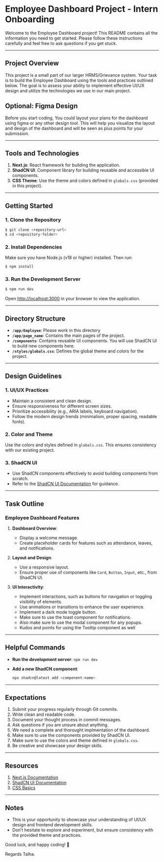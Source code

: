# Employee Dashboard Project - Intern Onboarding

Welcome to the Employee Dashboard project! This README contains all the information you need to get started. Please follow these instructions carefully and feel free to ask questions if you get stuck.

---

## Project Overview

This project is a small part of our larger HRMS/Grievance system. Your task is to build the Employee Dashboard using the tools and practices outlined below. The goal is to assess your ability to implement effective UI/UX design and utilize the technologies we use in our main project.

## Optional: Figma Design
Before you start coding, You could layout your plans for the dashboard using figma or any other design tool. This will help you visualize the layout and design of the dashboard and will be seen as plus points for your submission.

---

## Tools and Technologies

1. **Next.js**: React framework for building the application.
2. **ShadCN UI**: Component library for building reusable and accessible UI components.
3. **CSS Theme**: Use the theme and colors defined in `globals.css` (provided in this project).

---

## Getting Started

### 1. Clone the Repository

```bash
$ git clone <repository-url>
$ cd <repository-folder>
```

### 2. Install Dependencies

Make sure you have Node.js (v18 or higher) installed. Then run:

```bash
$ npm install
```

### 3. Run the Development Server

```bash
$ npm run dev
```

Open [http://localhost:3000](http://localhost:3000) in your browser to view the application.

---

## Directory Structure

- **`/app/Employee`**: Please work in this directory  
- **`/app/page_name`**: Contains the main pages of the project.
- **`/components`**: Contains reusable UI components. You will use ShadCN UI to build new components here.
- **`/styles/globals.css`**: Defines the global theme and colors for the project.

---

## Design Guidelines

### 1. UI/UX Practices

- Maintain a consistent and clean design.
- Ensure responsiveness for different screen sizes.
- Prioritize accessibility (e.g., ARIA labels, keyboard navigation).
- Follow the modern design trends (minimalism, proper spacing, readable fonts).

### 2. Color and Theme

Use the colors and styles defined in `globals.css`. This ensures consistency with our existing project.

### 3. ShadCN UI

- Use ShadCN components effectively to avoid building components from scratch.
- Refer to the [ShadCN UI Documentation](https://shadcn.dev/) for guidance.

---

## Task Outline

### Employee Dashboard Features

1. **Dashboard Overview**:
   - Display a welcome message.
   - Create placeholder cards for features such as attendance, leaves, and notifications.

2. **Layout and Design**:
   - Use a responsive layout.
   - Ensure proper use of components like `Card`, `Button`, `Input`, etc., from ShadCN UI.

3. **UI Interactivity**:
   - Implement interactions, such as buttons for navigation or toggling visibility of elements.
   - Use animations or transitions to enhance the user experience.
   - Implement a dark mode toggle button.
   - Make sure to use the toast component for notifications.
   - Also make sure to use the modal component for any popups.
   - Kudos and points for using the Tooltip component as well

---

## Helpful Commands

- **Run the development server**: `npm run dev`
- **Add a new ShadCN component**:

  ```bash
  npx shadcn@latest add <component-name>
  ```

---

## Expectations

1. Submit your progress regularly through Git commits.
2. Write clean and readable code.
3. Document your thought process in commit messages.
4. Ask questions if you are unsure about anything.
5. We need a complete and thorought implmentation of the dashboard.
6. Make sure to use the components provided by ShadCN UI.
7. Make sure to use the colors and theme defined in `globals.css`.
8. Be creative and showcase your design skills.

---

## Resources

1. [Next.js Documentation](https://nextjs.org/docs)
2. [ShadCN UI Documentation](https://shadcn.dev/)
3. [CSS Basics](https://developer.mozilla.org/en-US/docs/Learn/CSS)

---

## Notes

- This is your opportunity to showcase your understanding of UI/UX design and frontend development skills.
- Don’t hesitate to explore and experiment, but ensure consistency with the provided theme and practices.

Good luck, and happy coding! 🎉

Regards Talha.


